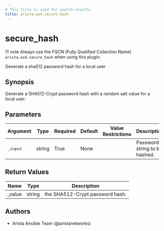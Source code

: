 ```yaml
---
# This title is used for search results
title: arista.avd.secure_hash
---
```

<!--
  ~ Copyright (c) 2023-2024 Arista Networks, Inc.
  ~ Use of this source code is governed by the Apache License 2.0
  ~ that can be found in the LICENSE file.
  -->

# secure_hash

!!! note
    Always use the FQCN (Fully Qualified Collection Name) `arista.avd.secure_hash` when using this plugin.

Generate a sha512 password hash for a local user

## Synopsis

Generate a SHA512-Crypt password hash with a random salt value for a local user.

## Parameters

| Argument | Type | Required | Default | Value Restrictions | Description |
| -------- | ---- | -------- | ------- | ------------------ | ----------- |
| <samp>_input</samp> | string | True | None |  | Password string to be hashed. |

## Return Values

| Name | Type | Description |
| ---- | ---- | ----------- |
| _value | string | the SHA512-Crypt password hash. |

## Authors

- Arista Ansible Team (@aristanetworks)
